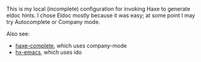 This is my local (incomplete) configuration for invoking Haxe to generate eldoc hints. I chose Eldoc mostly because it was easy; at some point I may try Autocomplete or Company mode.

Also see:

* [haxe-complete](https://github.com/aharrison/haxe-complete), which uses company-mode
* [hx-emacs](https://github.com/cloudshift/hx-emacs), which uses ido
